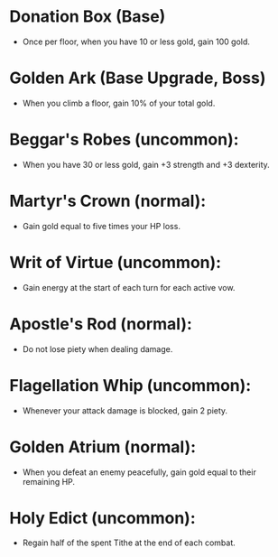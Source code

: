 # Donation Box (Base)
   * Once per floor, when you have 10 or less gold, gain 100 gold.

# Golden Ark (Base Upgrade, Boss)
   * When you climb a floor, gain 10% of your total gold.

# Beggar's Robes (uncommon):
   * When you have 30 or less gold, gain +3 strength and +3 dexterity.

# Martyr's Crown (normal):
   * Gain gold equal to five times your HP loss.

# Writ of Virtue (uncommon):
   * Gain energy at the start of each turn for each active vow.

# Apostle's Rod (normal):
   * Do not lose piety when dealing damage.

# Flagellation Whip (uncommon):
   * Whenever your attack damage is blocked, gain 2 piety.

# Golden Atrium (normal):
   * When you defeat an enemy peacefully, gain gold equal to their remaining HP.

# Holy Edict (uncommon):
   * Regain half of the spent Tithe at the end of each combat.
